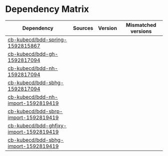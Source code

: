 # Dependency Matrix

Dependency | Sources | Version | Mismatched versions
---------- | ------- | ------- | -------------------
[cb-kubecd/bdd-spring-1592815867](https://github.com/cb-kubecd/bdd-spring-1592815867.git) |  | []() | 
[cb-kubecd/bdd-gh-1592817094](https://github.com/cb-kubecd/bdd-gh-1592817094.git) |  | []() | 
[cb-kubecd/bdd-nh-1592817094](https://github.com/cb-kubecd/bdd-nh-1592817094.git) |  | []() | 
[cb-kubecd/bdd-sbhg-1592817094](https://github.com/cb-kubecd/bdd-sbhg-1592817094.git) |  | []() | 
[cb-kubecd/bdd-nh-import-1592819419](https://github.com/cb-kubecd/bdd-nh-import-1592819419.git) |  | []() | 
[cb-kubecd/bdd-sbrp-import-1592819419](https://github.com/cb-kubecd/bdd-sbrp-import-1592819419.git) |  | []() | 
[cb-kubecd/bdd-ghfjxy-import-1592819419](https://github.com/cb-kubecd/bdd-ghfjxy-import-1592819419.git) |  | []() | 
[cb-kubecd/bdd-sbhg-import-1592819419](https://github.com/cb-kubecd/bdd-sbhg-import-1592819419.git) |  | []() | 
